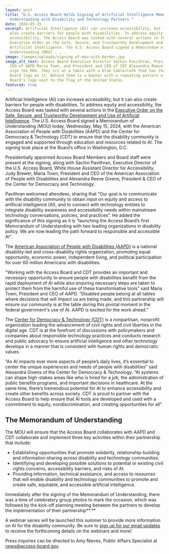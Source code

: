 ```yaml
---
layout: post
title: "U.S. Access Board Holds Signing of Artificial Intelligence Memorandum of
  Understanding with Disability and Technology Partners "
date: 2024-05-15
excerpt: Artificial Intelligence (AI) can increase accessibility, but it can
  also create barriers for people with disabilities. To address equity and
  accessibility, the Access Board was tasked with several actions in the
  Executive Order on the Safe, Secure, and Trustworthy Development and Use of
  Artificial Intelligence. The U.S. Access Board signed a Memorandum of
  Understanding (MOU) . . .
image: /images/uploads/signing-of-mou-with-border.jpg
image_alt_text: Access Board Executive Director Sachin Pavithran, President and
  CEO of AAPD Maria Town, and President and CEO of CDT Alexandra Reeve Givens
  sign the MOU. They sit at a table with a blue tablecloth that has the Access
  Board logo on it. Behind them is a banner with a repeating pattern of the
  Board's logo next to the flag of the United States.
featured: true
---
```

Artificial Intelligence (AI) can increase accessibility, but it can also create barriers for people with disabilities. To address equity and accessibility, the Access Board was tasked with several actions in the [Executive Order on the Safe, Secure, and Trustworthy Development and Use of Artificial Intelligence](https://www.whitehouse.gov/briefing-room/presidential-actions/2023/10/30/executive-order-on-the-safe-secure-and-trustworthy-development-and-use-of-artificial-intelligence/)*.* The U.S. Access Board signed a Memorandum of Understanding (MOU) today, Wednesday, May 15, 2024, with the American Association of People with Disabilities (AAPD) and the Center for Democracy & Technology (CDT) to ensure that the disability community is engaged and supported through education and resources related to AI. The signing took place at the Board’s office in Washington, D.C.

Presidentially appointed Access Board Members and Board staff were present at the signing, along with Sachin Pavithran, Executive Director of the U.S. Access Board, White House Assistant Director for Accessibility, Judy Brewer, Maria Town, President and CEO of the American Association of People with Disabilities and Alexandra Reeve Givens, President & CEO of the Center for Democracy and Technology.

Pavithran welcomed attendees, sharing that “Our goal is to communicate with the disability community to obtain input on equity and access to artificial intelligence (AI), and to connect with technology entities to integrate disability awareness and accessibility needs within mainstream technology conversations, policies, and practices”. He added the significance of this signing as it is “launching the Access Board’s first Memorandum of Understanding with two leading organizations in disability policy. We are now leading the path forward to responsible and accessible AI”.

The [American Association of People with Disabilities (AAPD)](https://www.aapd.com/) is a national disability-led and cross-disability rights organization, promoting equal opportunity, economic power, independent living, and political participation for over 60 million Americans with disabilities.

"Working with the Access Board and CDT provides an important and necessary opportunity to ensure people with disabilities benefit from the rapid deployment of AI while also ensuring necessary steps are taken to protect them from the harmful use of these transformative tools” said Maria Town, President and CEO of AAPD. “Disabled people belong at all tables where decisions that will impact us are being made, and this partnership will ensure our community is at the table during this pivotal moment in the federal government's use of AI. AAPD is excited for the work ahead.”

The [Center for Democracy & Technology (CDT)](https://cdt.org/) is a nonpartisan, nonprofit organization leading the advancement of civil rights and civil liberties in the digital age. CDT is at the forefront of discussions with policymakers and companies about responsible technology practices and conducts research and public advocacy to ensure artificial intelligence and other technology develops in a manner that is consistent with human rights and democratic values.

“As AI impacts ever more aspects of people’s daily lives, it’s essential to center the unique experiences and needs of people with disabilities” said Alexandra Givens of the Center for Democracy & Technology. “AI systems can shape high-stakes areas like who is hired for a job, the administration of public benefits programs, and important decisions in healthcare. At the same time, there’s tremendous potential for AI to enhance accessibility and create other benefits across society. CDT is proud to partner with the Access Board to help ensure that AI tools are developed and used with a commitment to equity, nondiscrimination, and creating opportunities for all”.

## The Memorandum of Understanding

The MOU will ensure that the Access Board collaborates with AAPD and CDT collaborate and implement three key activities within their partnership that include:

* Establishing opportunities that promote solidarity, relationship-building and information sharing across disability and technology communities.
* Identifying and developing possible solutions to potential or existing civil rights concerns, accessibility barriers, and risks of AI.
* Providing information, technical assistance, and access to resources that will enable disability and technology communities to promote and create safe, equitable, and accessible artificial intelligence.

Immediately after the signing of the Memorandum of Understanding, there was a time of celebratory group photos to mark the occasion, which was followed by the kick-off planning meeting between the partners to develop the implementation of their partnership**.**

A webinar series will be launched this summer to provide more information on AI for the disability community. Be sure to [sign up for our email updates](https://public.govdelivery.com/accounts/USACCESS/subscriber/qualify?commit=Subscribe&topic_id=USACCESS_1) to receive the forthcoming details on the webinars and more!

Press inquiries can be directed to Amy Nieves, Public Affairs Specialist at [news@access-board.gov](mailto:News@access-board.gov).